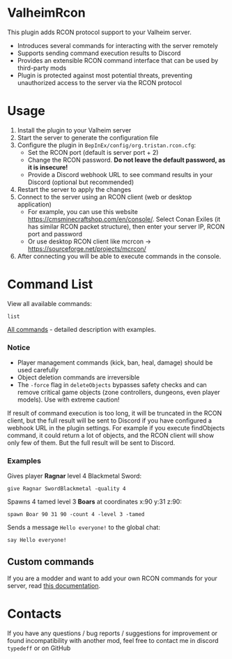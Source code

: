 # ValheimRcon
 
This plugin adds RCON protocol support to your Valheim server.

- Introduces several commands for interacting with the server remotely
- Supports sending command execution results to Discord
- Provides an extensible RCON command interface that can be used by third-party mods
- Plugin is protected against most potential threats, preventing unauthorized access to the server via the RCON protocol

# Usage
1. Install the plugin to your Valheim server
2. Start the server to generate the configuration file
3. Configure the plugin in `BepInEx/config/org.tristan.rcon.cfg`:
	- Set the RCON port (default is server port + 2)
	- Change the RCON password. **Do not leave the default password, as it is insecure!**
	- Provide a Discord webhook URL to see command results in your Discord (optional but recommended)
4. Restart the server to apply the changes
5. Connect to the server using an RCON client (web or desktop application)
	- For example, you can use this website https://cmsminecraftshop.com/en/console/.
Select Conan Exiles (it has similar RCON packet structure), then enter your server IP, RCON port and password
	- Or use desktop RCON client like mcrcon -> https://sourceforge.net/projects/mcrcon/
6. After connecting you will be able to execute commands in the console.

# Command List
View all available commands:
```
list
```

[All commands](https://github.com/Tristan-dvr/ValheimRcon/blob/master/commands.md) - detailed description with examples.

### Notice
- Player management commands (kick, ban, heal, damage) should be used carefully
- Object deletion commands are irreversible
- The `-force` flag in `deleteObjects` bypasses safety checks and can remove critical game objects (zone controllers, dungeons, even player models). Use with extreme caution!

If result of command execution is too long, it will be truncated in the RCON client, but the full result will be sent to Discord if you have configured a webhook URL in the plugin settings.
For example if you execute findObjects command, it could return a lot of objects, and the RCON client will show only few of them. But the full result will be sent to Discord.

### Examples
Gives player **Ragnar** level 4 Blackmetal Sword:
```
give Ragnar SwordBlackmetal -quality 4
```
Spawns 4 tamed level 3 **Boars** at coordinates x:90 y:31 z:90:
```
spawn Boar 90 31 90 -count 4 -level 3 -tamed
```
Sends a message `Hello everyone!` to the global chat:
```
say Hello everyone!
```

## Custom commands
If you are a modder and want to add your own RCON commands for your server, read [this documentation](https://github.com/Tristan-dvr/ValheimRcon/blob/master/add-custom-command.md).

# Contacts
If you have any questions / bug reports / suggestions for improvement or found incompatibility with another mod, feel free to contact me in discord `typedeff` or on GitHub 